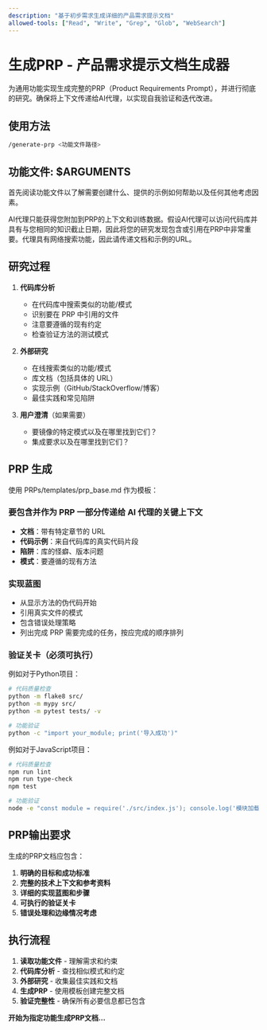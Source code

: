 ```yaml
---
description: "基于初步需求生成详细的产品需求提示文档"
allowed-tools: ["Read", "Write", "Grep", "Glob", "WebSearch"]
---
```


# 生成PRP - 产品需求提示文档生成器

为通用功能实现生成完整的PRP（Product Requirements Prompt），并进行彻底的研究。确保将上下文传递给AI代理，以实现自我验证和迭代改进。

## 使用方法

```bash
/generate-prp <功能文件路径>
```

## 功能文件: $ARGUMENTS

首先阅读功能文件以了解需要创建什么、提供的示例如何帮助以及任何其他考虑因素。

AI代理只能获得您附加到PRP的上下文和训练数据。假设AI代理可以访问代码库并具有与您相同的知识截止日期，因此将您的研究发现包含或引用在PRP中非常重要。代理具有网络搜索功能，因此请传递文档和示例的URL。

## 研究过程

1. **代码库分析**
   - 在代码库中搜索类似的功能/模式
   - 识别要在 PRP 中引用的文件
   - 注意要遵循的现有约定
   - 检查验证方法的测试模式

2. **外部研究**
   - 在线搜索类似的功能/模式
   - 库文档（包括具体的 URL）
   - 实现示例（GitHub/StackOverflow/博客）
   - 最佳实践和常见陷阱

3. **用户澄清**（如果需要）
   - 要镜像的特定模式以及在哪里找到它们？
   - 集成要求以及在哪里找到它们？

## PRP 生成

使用 PRPs/templates/prp_base.md 作为模板：

### 要包含并作为 PRP 一部分传递给 AI 代理的关键上下文
- **文档**：带有特定章节的 URL
- **代码示例**：来自代码库的真实代码片段
- **陷阱**：库的怪癖、版本问题
- **模式**：要遵循的现有方法

### 实现蓝图
- 从显示方法的伪代码开始
- 引用真实文件的模式
- 包含错误处理策略
- 列出完成 PRP 需要完成的任务，按应完成的顺序排列

### 验证关卡（必须可执行）

例如对于Python项目：

```bash
# 代码质量检查
python -m flake8 src/
python -m mypy src/
python -m pytest tests/ -v

# 功能验证
python -c "import your_module; print('导入成功')"
```

例如对于JavaScript项目：

```bash
# 代码质量检查
npm run lint
npm run type-check
npm test

# 功能验证
node -e "const module = require('./src/index.js'); console.log('模块加载成功');"
```

## PRP输出要求

生成的PRP文档应包含：

1. **明确的目标和成功标准**
2. **完整的技术上下文和参考资料**
3. **详细的实现蓝图和步骤**
4. **可执行的验证关卡**
5. **错误处理和边缘情况考虑**

## 执行流程

1. **读取功能文件** - 理解需求和约束
2. **代码库分析** - 查找相似模式和约定
3. **外部研究** - 收集最佳实践和文档
4. **生成PRP** - 使用模板创建完整文档
5. **验证完整性** - 确保所有必要信息都已包含

**开始为指定功能生成PRP文档...**